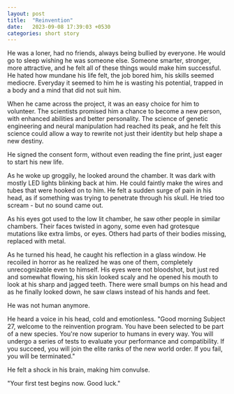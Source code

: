 ```yaml
---
layout: post
title:  "Reinvention"
date:   2023-09-08 17:39:03 +0530
categories: short story
---
```

He was a loner, had no friends, always being bullied by everyone. He would go to sleep wishing he was someone else. Someone smarter, stronger, more attractive, and he felt all of these things would make him successful. He hated how mundane his life felt, the job bored him, his skills seemed mediocre. Everyday it seemed to him he is wasting his potential, trapped in a body and a mind that did not suit him.

When he came across the project, it was an easy choice for him to volunteer. The scientists promised him a chance to become a new person, with enhanced abilities and better personality. The science of genetic engineering and neural manipulation had reached its peak, and he felt this science could allow a way to rewrite not just their identity but help shape a new destiny.

He signed the consent form, without even reading the fine print, just eager to start his new life.

As he woke up groggily, he looked around the chamber. It was dark with mostly LED lights blinking back at him. He could faintly make the wires and tubes that were hooked on to him. He felt a sudden surge of pain in his head, as if something was trying to penetrate through his skull. He tried too scream - but no sound came out.

As his eyes got used to the low lit chamber, he saw other people in similar chambers. Their faces twisted in agony, some even had grotesque mutations like extra limbs, or eyes. Others had parts of their bodies missing, replaced with metal.

As he turned his head, he caught his reflection in a glass window. He recoiled in horror as he realized he was one of them, completely unrecognizable even to himself. His eyes were not bloodshot, but just red and somewhat flowing, his skin looked scaly and he opened his mouth to look at his sharp and jagged teeth. There were small bumps on his head and as he finally looked down, he saw claws instead of his hands and feet.

He was not human anymore.

He heard a voice in his head, cold and emotionless. "Good morning Subject 27, welcome to the reinvention program. You have been selected to be part of a new species. You're now superior to humans in every way. You will undergo a series of tests to evaluate your performance and compatibility. If you succeed, you will join the elite ranks of the new world order. If you fail, you will be terminated."

He felt a shock in his brain, making him convulse.

"Your first test begins now. Good luck."
